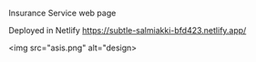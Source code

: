 Insurance Service web page

Deployed  in Netlify https://subtle-salmiakki-bfd423.netlify.app/

<img src="asis.png" alt="design>

